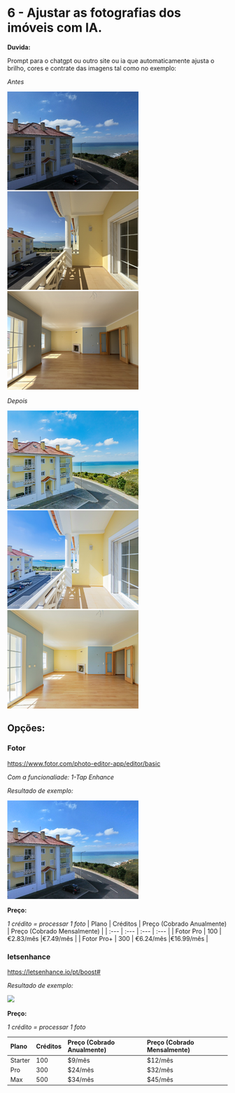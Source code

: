 # 6 - Ajustar as fotografias dos imóveis com IA.

**Duvida:**


Prompt para o chatgpt ou outro site ou ia que automaticamente ajusta o brilho, cores e contrate das imagens tal como no exemplo:


*Antes* 

<img src="exemplos/DJI_20250326145221_0250_A.jpg" width="300">
<img src="exemplos/IMG_4184%20A.jpg" width="300">
<img src="exemplos/IMG_4187%20A.jpg" width="300">



*Depois* 

<img src="exemplos/DJI_20250326145221_0250_D.jpg" width="300">
<img src="exemplos/IMG_4184%20D.jpg" width="300">
<img src="exemplos/IMG_4187%20D.jpg" width="300">




## Opções:

### Fotor

https://www.fotor.com/photo-editor-app/editor/basic

*Com a funcionaliade: 1-Tap Enhance*


*Resultado de exemplo:* 

<img src="possiveis_resultados/fotor-DJI_2025.png" width="300">


**Preço:**

*1 crédito = processar 1 foto*
| Plano | Créditos | Preço (Cobrado Anualmente) | Preço (Cobrado Mensalmente) |
| :---       | :--- | :---         | :---       | 
| Fotor Pro  | 100  |  €2.83/mês  |€7.49/mês  |
| Fotor Pro+ | 300  |  €6.24/mês  |€16.99/mês |


### letsenhance

https://letsenhance.io/pt/boost#

*Resultado de exemplo:* 

<img src="possiveis_resultados/letsenhance-DJI_2025.jpg" width="300">


**Preço:**

*1 crédito = processar 1 foto*

| Plano | Créditos | Preço (Cobrado Anualmente) | Preço (Cobrado Mensalmente) |
| :---    | :--- | :---    | :---    |
| Starter | 100  | $9/mês  | $12/mês |
| Pro     | 300  | $24/mês | $32/mês |
| Max     | 500  | $34/mês | $45/mês |

